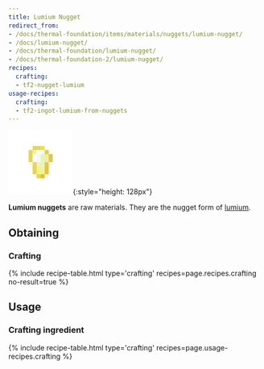 ```yaml
---
title: Lumium Nugget
redirect_from:
- /docs/thermal-foundation/items/materials/nuggets/lumium-nugget/
- /docs/lumium-nugget/
- /docs/thermal-foundation/lumium-nugget/
- /docs/thermal-foundation-2/lumium-nugget/
recipes:
  crafting:
  - tf2-nugget-lumium
usage-recipes:
  crafting:
  - tf2-ingot-lumium-from-nuggets
---
```


![Lumium nugget](/assets/images/thermal-foundation-2/nugget-lumium.png){:style="height: 128px"}


**Lumium nuggets** are raw materials. They are the nugget form of
[lumium](/docs/1.12/thermal-foundation-2/lumium-ingot/).


Obtaining
---------

### Crafting
{% include recipe-table.html type='crafting' recipes=page.recipes.crafting no-result=true %}


Usage
-----

### Crafting ingredient
{% include recipe-table.html type='crafting' recipes=page.usage-recipes.crafting %}
